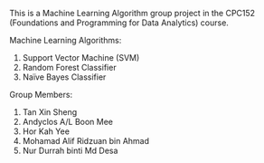 This is a Machine Learning Algorithm group project in the CPC152 (Foundations and Programming for Data Analytics) course. 

Machine Learning Algorithms:
1) Support Vector Machine (SVM)
2) Random Forest Classifier
3) Naïve Bayes Classifier

Group Members:
1) Tan Xin Sheng
2) Andyclos A/L Boon Mee
3) Hor Kah Yee
4) Mohamad Alif Ridzuan bin Ahmad
5) Nur Durrah binti Md Desa
